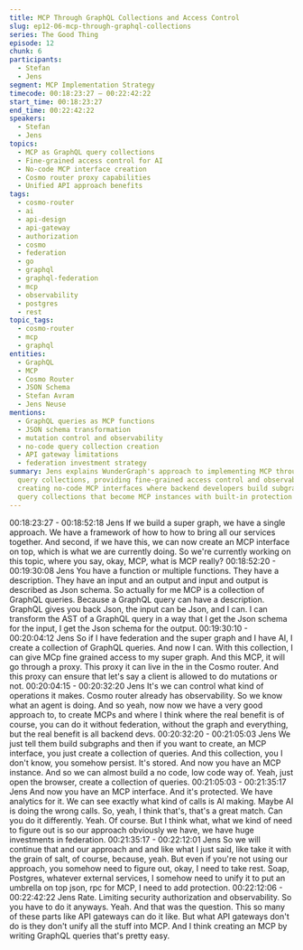 ```yaml
---
title: MCP Through GraphQL Collections and Access Control
slug: ep12-06-mcp-through-graphql-collections
series: The Good Thing
episode: 12
chunk: 6
participants:
  - Stefan
  - Jens
segment: MCP Implementation Strategy
timecode: 00:18:23:27 – 00:22:42:22
start_time: 00:18:23:27
end_time: 00:22:42:22
speakers:
  - Stefan
  - Jens
topics:
  - MCP as GraphQL query collections
  - Fine-grained access control for AI
  - No-code MCP interface creation
  - Cosmo router proxy capabilities
  - Unified API approach benefits
tags:
  - cosmo-router
  - ai
  - api-design
  - api-gateway
  - authorization
  - cosmo
  - federation
  - go
  - graphql
  - graphql-federation
  - mcp
  - observability
  - postgres
  - rest
topic_tags:
  - cosmo-router
  - mcp
  - graphql
entities:
  - GraphQL
  - MCP
  - Cosmo Router
  - JSON Schema
  - Stefan Avram
  - Jens Neuse
mentions:
  - GraphQL queries as MCP functions
  - JSON schema transformation
  - mutation control and observability
  - no-code query collection creation
  - API gateway limitations
  - federation investment strategy
summary: Jens explains WunderGraph's approach to implementing MCP through GraphQL
  query collections, providing fine-grained access control and observability. He describes
  creating no-code MCP interfaces where backend developers build subgraphs and create
  query collections that become MCP instances with built-in protection and analytics.
---
```


00:18:23:27 - 00:18:52:18
Jens
If we build a super graph, we have a single approach. We have a framework of how to how to
bring all our services together. And second, if we have this, we can now create an MCP
interface on top, which is what we are currently doing. So we're currently working on this topic,
where you say, okay, MCP, what is MCP really?
00:18:52:20 - 00:19:30:08
Jens
You have a function or multiple functions. They have a description. They have an input and an
output and input and output is described as Json schema. So actually for me MCP is a
collection of GraphQL queries. Because a GraphQL query can have a description. GraphQL
gives you back Json, the input can be Json, and I can. I can transform the AST of a GraphQL
query in a way that I get the Json schema for the input, I get the Json schema for the output.
00:19:30:10 - 00:20:04:12
Jens
So if I have federation and the super graph and I have AI, I create a collection of GraphQL
queries. And now I can. With this collection, I can give MCp fine grained access to my super
graph. And this MCP, it will go through a proxy. This proxy it can live in the in the Cosmo router.
And this proxy can ensure that let's say a client is allowed to do mutations or not.
00:20:04:15 - 00:20:32:20
Jens
It's we can control what kind of operations it makes. Cosmo router already has observability. So
we know what an agent is doing. And so yeah, now now we have a very good approach to, to
create MCPs and where I think where the real benefit is of course, you can do it without
federation, without the graph and everything, but the real benefit is all backend devs.
00:20:32:20 - 00:21:05:03
Jens
We just tell them build subgraphs and then if you want to create, an MCP interface, you just
create a collection of queries. And this collection, you I don't know, you somehow persist. It's
stored. And now you have an MCP instance. And so we can almost build a no code, low code
way of. Yeah, just open the browser, create a collection of queries.
00:21:05:03 - 00:21:35:17
Jens
And now you have an MCP interface. And it's protected. We have analytics for it. We can see
exactly what kind of calls is AI making. Maybe AI is doing the wrong calls. So, yeah, I think
that's, that's a great match. Can you do it differently. Yeah. Of course. But I think what, what we
kind of need to figure out is so our approach obviously we have, we have huge investments in
federation.
00:21:35:17 - 00:22:12:01
Jens
So we will continue that and our approach and and like what I just said, like take it with the grain
of salt, of course, because, yeah. But even if you're not using our approach, you somehow need
to figure out, okay, I need to take rest. Soap, Postgres, whatever external services, I somehow
need to unify it to put an umbrella on top json, rpc for MCP, I need to add protection.
00:22:12:06 - 00:22:42:22
Jens
Rate. Limiting security authorization and observability. So you have to do it anyways. Yeah. And
that was the question. This so many of these parts like API gateways can do it like. But what API
gateways don't do is they don't unify all the stuff into MCP. And I think creating an MCP by
writing GraphQL queries that's pretty easy.